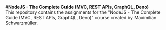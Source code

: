 #**NodeJS - The Complete Guide (MVC, REST APIs, GraphQL, Deno)**\
This repository contains the assignments for the "NodeJS - The Complete Guide (MVC, REST APIs, GraphQL, Deno)" course created by Maximilian Schwarzmüller.
